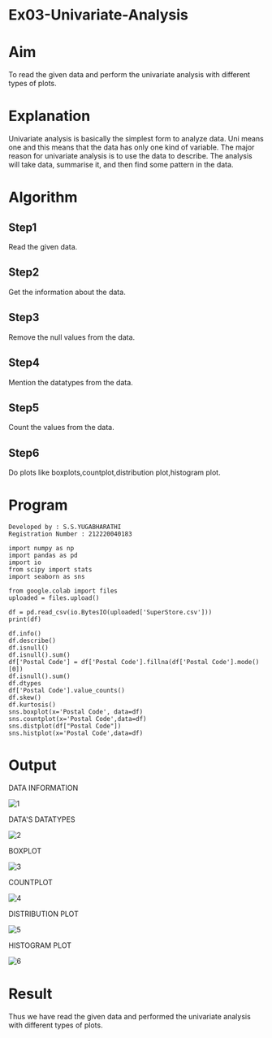 # Ex03-Univariate-Analysis

# Aim
To read the given data and perform the univariate analysis with different types of plots.
 
# Explanation
Univariate analysis is basically the simplest form to analyze data. Uni means one and this means that the data has only one kind of variable. The major reason for univariate analysis is to use the data to describe. The analysis will take data, summarise it, and then find some pattern in the data.
    
# Algorithm

## Step1
Read the given data.
    
## Step2
Get the information about the data.
    
## Step3
Remove the null values from the data.

## Step4
Mention the datatypes from the data.
    
## Step5
Count the values from the data.
    
## Step6
Do plots like boxplots,countplot,distribution plot,histogram plot.
    
# Program
```
Developed by : S.S.YUGABHARATHI
Registration Number : 212220040183
```
```
import numpy as np
import pandas as pd
import io
from scipy import stats
import seaborn as sns

from google.colab import files
uploaded = files.upload()

df = pd.read_csv(io.BytesIO(uploaded['SuperStore.csv']))
print(df)

df.info()
df.describe()
df.isnull()
df.isnull().sum()
df['Postal Code'] = df['Postal Code'].fillna(df['Postal Code'].mode()[0])
df.isnull().sum()
df.dtypes
df['Postal Code'].value_counts()
df.skew()
df.kurtosis()
sns.boxplot(x='Postal Code', data=df)
sns.countplot(x='Postal Code',data=df)
sns.distplot(df["Postal Code"])
sns.histplot(x='Postal Code',data=df)
```

# Output

DATA INFORMATION

![1](https://user-images.githubusercontent.com/53014593/192564539-43f7a2b4-0851-4c45-a0a7-1ffb32c35bac.png)

DATA'S DATATYPES

![2](https://user-images.githubusercontent.com/53014593/192564689-616669dc-a53c-4883-b776-988d758d9d57.png)

BOXPLOT

![3](https://user-images.githubusercontent.com/53014593/192564853-6ca96a1c-38c6-4d0e-8578-5d218c7b6186.png)


COUNTPLOT

![4](https://user-images.githubusercontent.com/53014593/192564909-24601dff-e7c9-4161-96f7-576f17944584.png)

DISTRIBUTION PLOT

![5](https://user-images.githubusercontent.com/53014593/192564985-48d9f1c0-73d8-4a40-85c1-ed46d3259d59.png)

HISTOGRAM PLOT

![6](https://user-images.githubusercontent.com/53014593/192565054-5fd83588-e99b-4c8d-8160-2282f82eab51.png)

# Result
Thus we have read the given data and performed the univariate analysis with different types of plots.





    
